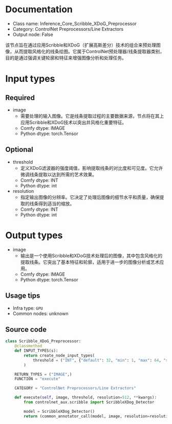 
# Documentation
- Class name: Inference_Core_Scribble_XDoG_Preprocessor
- Category: ControlNet Preprocessors/Line Extractors
- Output node: False

该节点旨在通过应用Scribble和XDoG（扩展高斯差分）技术的组合来预处理图像，从而提取风格化的线条绘图。它属于ControlNet预处理器/线条提取器类别，目的是通过强调关键轮廓和特征来增强图像分析和处理任务。

# Input types
## Required
- image
    - 需要处理的输入图像。它是线条提取过程的主要数据来源，节点将在其上应用Scribble和XDoG技术以突出并风格化重要特征。
    - Comfy dtype: IMAGE
    - Python dtype: torch.Tensor

## Optional
- threshold
    - 定义XDoG滤波器的强度阈值，影响提取线条的对比度和可见度。它允许微调线条提取以达到所需的艺术效果。
    - Comfy dtype: INT
    - Python dtype: int
- resolution
    - 指定输出图像的分辨率。它决定了处理后图像的细节水平和质量，确保提取的线条得到适当的缩放。
    - Comfy dtype: INT
    - Python dtype: int

# Output types
- image
    - 输出是一个使用Scribble和XDoG技术处理后的图像，其中包含风格化的提取线条。它突出了基本特征和轮廓，适用于进一步的图像分析或艺术应用。
    - Comfy dtype: IMAGE
    - Python dtype: torch.Tensor


## Usage tips
- Infra type: `GPU`
- Common nodes: unknown


## Source code
```python
class Scribble_XDoG_Preprocessor:
    @classmethod
    def INPUT_TYPES(s):
        return create_node_input_types(
            threshold = ("INT", {"default": 32, "min": 1, "max": 64, "step": 1})
        )

    RETURN_TYPES = ("IMAGE",)
    FUNCTION = "execute"

    CATEGORY = "ControlNet Preprocessors/Line Extractors"

    def execute(self, image, threshold, resolution=512, **kwargs):
        from controlnet_aux.scribble import ScribbleXDog_Detector

        model = ScribbleXDog_Detector()
        return (common_annotator_call(model, image, resolution=resolution, thr_a=threshold), )

```
